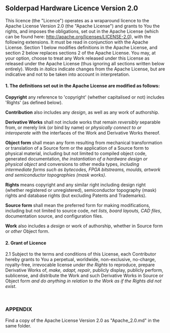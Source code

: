 ## Solderpad Hardware Licence Version 2.0

This licence (the "Licence") operates as a wraparound licence to the Apache License Version 2.0 (the "Apache License") and grants to You the rights, and imposes the obligations, set out in the Apache License (which can be found here: http://apache.org/licenses/LICENSE-2.0), with the following extensions. It must be read in conjunction with the Apache License. Section 1 below modifies definitions in the Apache License, and section 2 below replaces sections 2 of the Apache License. You may, at your option, choose to treat any Work released under this License as released under the Apache License (thus ignoring all sections written below entirely). Words in _italics_ indicate changes from the Apache License, but are indicative and not to be taken into account in interpretation.

#### 1. The definitions set out in the Apache License are modified as follows:

**Copyright** any reference to 'copyright' (whether capitalised or not) includes 'Rights' (as defined below).

**Contribution** also includes any _design_, as well as any work of authorship.

**Derivative Works** shall not include works that remain _reversibly_ separable from, or merely link (or bind by name) or _physically connect to or interoperate with_ the interfaces of the Work and Derivative Works thereof.

**Object form** shall mean any form resulting from mechanical transformation or translation of a Source form or the application of a Source form to physical material, including but not limited to compiled object code, generated documentation, _the instantiation of a hardware design or physical object_ and conversions to other media types, _including intermediate forms such as bytecodes, FPGA bitstreams, moulds, artwork and semiconductor topographies (mask works)_.

**Rights** means copyright and any similar right including design right (whether registered or unregistered), semiconductor topography (mask) rights and database rights (but excluding Patents and Trademarks).

**Source form** shall mean the preferred form for making modifications, including but not limited to source code, _net lists, board layouts, CAD files_, documentation source, and configuration files.

**Work** also includes a _design_ or work of authorship, whether in Source form or _other_ Object form.

#### 2. Grant of Licence

2.1 Subject to the terms and conditions of this License, each Contributor hereby grants to You a perpetual, worldwide, non-exclusive, no-charge, royalty-free, irrevocable license _under the Rights_ to reproduce, prepare Derivative Works of, _make, adapt, repair_, publicly display, publicly perform, sublicense, and distribute the Work and such Derivative Works in Source or Object form _and do anything in relation to the Work as if the Rights did not exist_.

<br>

### APPENDIX

Find a copy of the Apache License Version 2.0 as "Apache_2.0.md" in the same folder.
